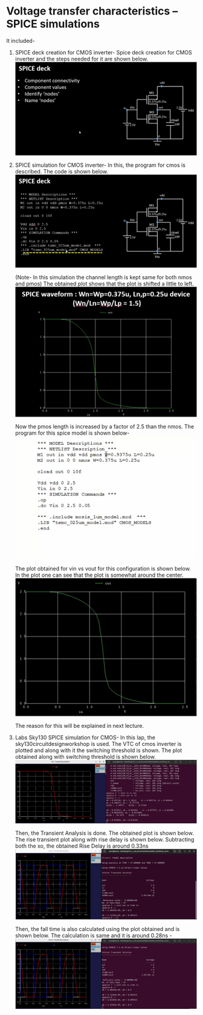 # Voltage transfer characteristics – SPICE simulations
It included-
1. SPICE deck creation for CMOS inverter-
    Spice deck creation for CMOS inverter and the steps needed for it are shown below.
    ![spice_deck_connectivity](/week_4/day_3/Voltage_Transfer_Characteristics_SPICE_Simulations/img/spice_deck_connectivity.png)
  
2. SPICE simulation for CMOS inverter-
    In this, the program for cmos is described. The code is shown below. 
    ![deck_spice_program](/week_4/day_3/Voltage_Transfer_Characteristics_SPICE_Simulations/img/deck_spice_program.png)
    
    (Note- In this simulation the channel length is kept same for both nmos and pmos)
    The obtained plot shows that the plot is shifted a little to left.
    ![CMOS_Vin_vs_Vout_for_same_channel_length_pmos_and_nmos](/week_4/day_3/Voltage_Transfer_Characteristics_SPICE_Simulations/img/CMOS_Vin_vs_Vout_for_same_channel_length_pmos_and_nmos.png)
    
    Now the pmos length is increased by a factor of 2.5 than the nmos. The program for this spice model is shown below-
    ![Spice_Program_for_2o5_channel_length_of_pmos](/week_4/day_3/Voltage_Transfer_Characteristics_SPICE_Simulations/img/Spice_Program_for_2o5_channel_length_of_pmos.png)
    
    The plot obtained for vin vs vout for this configuration is shown below. In the plot one can see that the plot is somewhat around the center. 
    ![Vin_vs_Vout_for_2o5_channel_length_of_pmos](/week_4/day_3/Voltage_Transfer_Characteristics_SPICE_Simulations/img/Vin_vs_Vout_for_2o5_channel_length_of_pmos.png)
    
    The reason for this will be explained in next lecture.

3. Labs Sky130 SPICE simulation for CMOS-
    In this lap, the sky130circuitdesignworkshop is used. The VTC of cmos inverter is plotted and along with it the switching threshold is shown. The plot obtained along with switching threshold is shown below.
    ![plot_vin_vs_vout_with_switching_threshold](/week_4/day_3/Voltage_Transfer_Characteristics_SPICE_Simulations/img/plot_vin_vs_vout_with_switching_threshold.png)
    
    Then, the Transient Analysis is done. The obtained plot is shown below.
    The rise transient plot along with rise delay is shown below. Subtracting both the xo, the obtained Rise Delay is around 0.33ns
    ![Transient_Plot_out_vs_time_in_with_Rise_Delay](/week_4/day_3/Voltage_Transfer_Characteristics_SPICE_Simulations/img/Transient_Plot_out_vs_time_in_with_Rise_Delay.png)
    
    Then, the fall time is also calculated using the plot obtained and is shown below. The calculation is same and it is around 0.28ns -
    ![Transient_Plot_out_vs_time_in_with_Fall_Delay](/week_4/day_3/Voltage_Transfer_Characteristics_SPICE_Simulations/img/Transient_Plot_out_vs_time_in_with_Fall_Delay.png)
